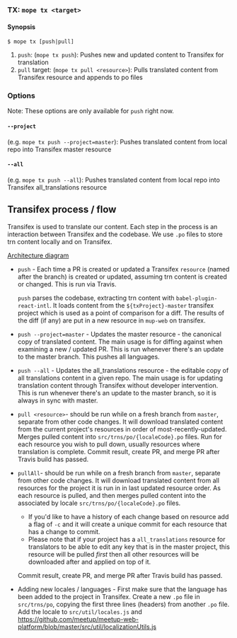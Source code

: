 ### TX: `mope tx <target>`

#### Synopsis

```
$ mope tx [push|pull]
```

1. `push`: (`mope tx push`):
  Pushes new and updated content to Transifex for translation
2. `pull` target: (`mope tx pull <resource>`):
  Pulls translated content from Transifex resource and appends to po files

### Options

Note: These options are only available for `push` right now.

#### `--project`
  (e.g. `mope tx push --project=master`): Pushes translated content from local repo into Transifex master resource

#### `--all`
  (e.g. `mope tx push --all`): Pushes translated content from local repo into Transifex all_translations resource

## Transifex process / flow

Transifex is used to translate our content. Each step in the process is an
interaction between Transifex and the codebase. We use `.po` files to store trn
content locally and on Transifex.

[Architecture diagram](https://docs.google.com/presentation/d/1Q_kxUANKaE0fkPZtP5LoneUsTtbJzsM7HBfwXCKM2zU/edit#slide=id.p)

- `push` - Each time a PR is created or updated a Transifex `resource`
  (named after the branch) is created or updated, assuming trn content is
  created or changed. This is run via Travis.

  `push` parses the codebase, extracting trn content with
  `babel-plugin-react-intl`. It loads content from the `${txProject}-master`
  transifex project which is used as a point of comparison for a diff. The
  results of the diff (if any) are put in a new resource in `mup-web` on transifex.

- `push --project=master` - Updates the master resource - the canonical copy of translated
  content. The main usage is for diffing against when examining a new / updated PR.
  This is run whenever there's an update to the master branch. This pushes all
  languages.

- `push --all` - Updates the all_translations resource - the editable copy of all translations
  content in a given repo. The main usage is for updating translation content through Transifex
  without developer intervention. This is run whenever there's an update to the master branch,
  so it is always in sync with master.

- `pull <resource>`- should be run while on a fresh branch from `master`, separate from other
  code changes. It will download translated content from the current project's resources
  in order of most-recently-updated. Merges pulled content into `src/trns/po/{localeCode}.po` files.
  Run for each resource you wish to pull down, usually resources where translation is complete.
  Commit result, create PR, and merge PR after Travis build has passed.

- `pullAll`- should be run while on a fresh branch from `master`, separate from other
  code changes. It will download translated content from all resources for the project it
  is run in in last updated resource order. As each resource is pulled, and then merges
  pulled content into the associated by locale `src/trns/po/{localeCode}.po` files.
    * If you'd like to have a history of each change based on resource add a flag of `-c`
    and it will create a unique commit for each resource that has a change to commit.
    * Please note that if your project has a `all_translations` resource for translators
    to be able to edit any key that is in the master project, this resource will be pulled
    *first* then all other resources will be downloaded after and applied on top of it.

  Commit result, create PR, and merge PR after Travis build has passed.

- Adding new locales / languages - First make sure that the language has been added to
  the project in Transifex. Create a new `.po` file in `src/trns/po`, copying
  the first three lines (headers) from another `.po` file. Add the locale to
  `src/util/locales.js` and https://github.com/meetup/meetup-web-platform/blob/master/src/util/localizationUtils.js

